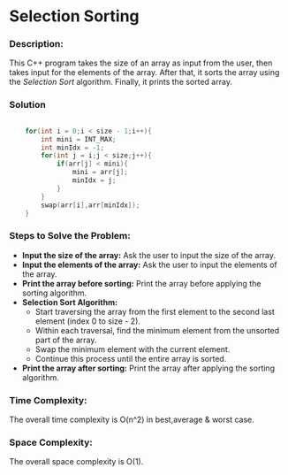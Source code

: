 # Selection Sorting


### Description:
This C++ program takes the size of an array as input from the user, then takes input for the elements of the array. After that, it sorts the array using the *Selection Sort* algorithm. Finally, it prints the sorted array.

### Solution

```cpp

    for(int i = 0;i < size - 1;i++){
        int mini = INT_MAX;
        int minIdx = -1;
        for(int j = i;j < size;j++){
            if(arr[j] < mini){
                mini = arr[j];
                minIdx = j;
            }
        }
        swap(arr[i],arr[minIdx]);
    }

```

### Steps to Solve the Problem:
- **Input the size of the array:** Ask the user to input the size of the array.
- **Input the elements of the array:** Ask the user to input the elements of the array.
- **Print the array before sorting:** Print the array before applying the sorting algorithm.
- **Selection Sort Algorithm:**
    - Start traversing the array from the first element to the second last element (index 0 to size - 2).
    - Within each traversal, find the minimum element from the unsorted part of the array.
    - Swap the minimum element with the current element.
    - Continue this process until the entire array is sorted.
- **Print the array after sorting:** Print the array after applying the sorting algorithm.

### Time Complexity:
The overall time complexity is O(n^2) in best,average & worst case.

### Space Complexity:
The overall space complexity is O(1).